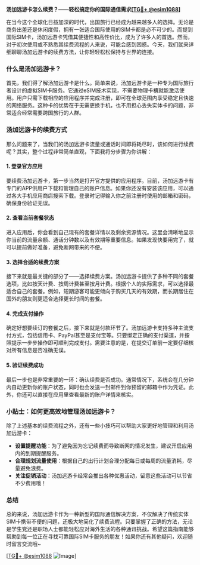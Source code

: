 **汤加远游卡怎么续费？——轻松搞定你的国际通信需求[[TG💪+ @esim1088](https://t.me/s/esim1088)]**

在当今这个全球化日益加深的时代，出国旅行已经成为越来越多人的选择。无论是商务出差还是休闲度假，拥有一张适合国际使用的SIM卡都是必不可少的。而提到国际SIM卡，汤加远游卡凭借其便捷性和高性价比，成为了许多人的首选。然而，对于初次使用或不熟悉其续费流程的人来说，可能会感到困惑。今天，我们就来详细聊聊汤加远游卡的续费方法，让你轻轻松松保持与世界的连接。

### 什么是汤加远游卡？

首先，我们得了解汤加远游卡是什么。简单来说，汤加远游卡是一种专为国际旅行者设计的虚拟SIM卡服务。它通过eSIM技术实现，不需要物理卡槽就能激活使用。用户只需下载相应的应用程序并完成注册，即可在全球范围内享受稳定且快速的网络服务。这种卡的优势在于无需更换手机，也不用担心丢失实体卡的问题，非常适合经常需要跨国旅行的人群。

### 汤加远游卡的续费方式

那么问题来了，当我们的汤加远游卡流量或通话时间即将耗尽时，该如何进行续费呢？其实，整个过程非常简单直观，下面我将分步骤为你讲解：

#### 1. 登录官方应用

要续费汤加远游卡，第一步当然是打开官方提供的应用程序。目前，汤加远游卡有专门的APP供用户下载和管理自己的账户信息。如果你还没有安装该应用，可以通过各大手机应用商店搜索下载。登录时记得输入你之前注册时使用的邮箱和密码，确保身份验证无误。

#### 2. 查看当前套餐状态

进入应用后，你会看到自己现有的套餐详情以及剩余资源情况。这里会清晰地显示你当前的流量余额、通话分钟数以及有效期等重要信息。如果发现快要用完了，就可以提前做好准备，避免断网带来的不便。

#### 3. 选择合适的续费方案

接下来就是最关键的部分了——选择续费方案。汤加远游卡提供了多种不同的套餐选项，比如按天计费、按周计费甚至按月计费。根据个人的实际需求，可以选择最适合自己的套餐。例如，短期游客可能更倾向于购买几天的有效期，而长期居住在国外的朋友则更适合选择更长时间的套餐。

#### 4. 完成支付操作

确定好想要续订的套餐之后，接下来就是付款环节了。汤加远游卡支持多种主流支付方式，包括信用卡、PayPal甚至是支付宝等。只要绑定正确的支付渠道，并按照提示一步步操作即可顺利完成支付。需要注意的是，在提交订单前一定要仔细核对所有信息是否准确无误。

#### 5. 验证续费成功

最后一步也是非常重要的一环：确认续费是否成功。通常情况下，系统会在几分钟内自动更新你的账户状态，同时也会发送一封邮件到你预留的邮箱中作为凭证。此外，你还可以直接在应用里查看最新的账户详情来核实。

### 小贴士：如何更高效地管理汤加远游卡？

除了上述基本的续费流程之外，还有一些小技巧可以帮助大家更好地管理和利用汤加远游卡：

- **设置提醒功能**：为了避免因为忘记续费而导致断网的情况发生，建议开启应用内的到期提醒服务。
- **合理规划流量使用**：根据自己的出行计划合理分配每日或每周的流量消耗，尽量避免浪费。
- **关注促销活动**：汤加远游卡经常会推出各种优惠活动，留意这些活动可以节省不少费用哦！

### 总结

总的来说，汤加远游卡作为一种新型的国际通信解决方案，不仅解决了传统实体SIM卡携带不便的问题，还极大地简化了续费流程。只要掌握了正确的方法，无论是学生党还是职场人士都能轻松应对海外生活的各种通讯挑战。希望这篇指南能够帮助到每一位正在寻找可靠国际SIM卡服务的朋友！如果你还有其他疑问，欢迎随时留言交流哦~

[[TG💪+ @esim1088](https://t.me/s/esim1088) ![Image](https://i.postimg.cc/4NQfJmqS/Snipaste-2025-05-13-00-14-12.png)]